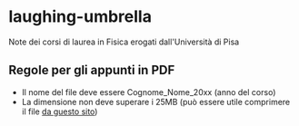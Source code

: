# laughing-umbrella
Note dei corsi di laurea in Fisica erogati dall'Università di Pisa
## Regole per gli appunti in PDF
- Il nome del file deve essere Cognome_Nome_20xx (anno del corso)
- La dimensione non deve superare i 25MB (può essere utile comprimere il file [da guesto sito](https://www.adobe.com/acrobat/online/compress-pdf.html))
